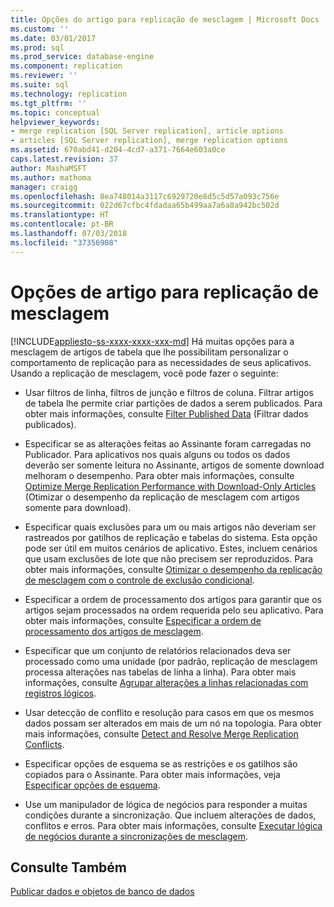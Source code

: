 ```yaml
---
title: Opções do artigo para replicação de mesclagem | Microsoft Docs
ms.custom: ''
ms.date: 03/01/2017
ms.prod: sql
ms.prod_service: database-engine
ms.component: replication
ms.reviewer: ''
ms.suite: sql
ms.technology: replication
ms.tgt_pltfrm: ''
ms.topic: conceptual
helpviewer_keywords:
- merge replication [SQL Server replication], article options
- articles [SQL Server replication], merge replication options
ms.assetid: 670abd41-d204-4cd7-a371-7664e603a0ce
caps.latest.revision: 37
author: MashaMSFT
ms.author: mathoma
manager: craigg
ms.openlocfilehash: 8ea748014a3117c6929720e8d5c5d57a093c756e
ms.sourcegitcommit: 022d67cfbc4fdadaa65b499aa7a6a8a942bc502d
ms.translationtype: HT
ms.contentlocale: pt-BR
ms.lasthandoff: 07/03/2018
ms.locfileid: "37356908"
---
```

# <a name="article-options-for-merge-replication"></a>Opções de artigo para replicação de mesclagem
[!INCLUDE[appliesto-ss-xxxx-xxxx-xxx-md](../../../includes/appliesto-ss-xxxx-xxxx-xxx-md.md)]
  Há muitas opções para a mesclagem de artigos de tabela que lhe possibilitam personalizar o comportamento de replicação para as necessidades de seus aplicativos. Usando a replicação de mesclagem, você pode fazer o seguinte:  
  
-   Usar filtros de linha, filtros de junção e filtros de coluna. Filtrar artigos de tabela lhe permite criar partições de dados a serem publicados. Para obter mais informações, consulte [Filter Published Data](../../../relational-databases/replication/publish/filter-published-data.md) (Filtrar dados publicados).  
  
-   Especificar se as alterações feitas ao Assinante foram carregadas no Publicador. Para aplicativos nos quais alguns ou todos os dados deverão ser somente leitura no Assinante, artigos de somente download melhoram o desempenho. Para obter mais informações, consulte [Optimize Merge Replication Performance with Download-Only Articles](../../../relational-databases/replication/merge/optimize-merge-replication-performance-with-download-only-articles.md) (Otimizar o desempenho da replicação de mesclagem com artigos somente para download).  
  
-   Especificar quais exclusões para um ou mais artigos não deveriam ser rastreados por gatilhos de replicação e tabelas do sistema. Esta opção pode ser útil em muitos cenários de aplicativo. Estes, incluem cenários que usam exclusões de lote que não precisem ser reproduzidos. Para obter mais informações, consulte [Otimizar o desempenho da replicação de mesclagem com o controle de exclusão condicional](../../../relational-databases/replication/merge/optimize-merge-replication-performance-with-conditional-delete-tracking.md).  
  
-   Especificar a ordem de processamento dos artigos para garantir que os artigos sejam processados na ordem requerida pelo seu aplicativo. Para obter mais informações, consulte [Especificar a ordem de processamento dos artigos de mesclagem](../../../relational-databases/replication/merge/specify-the-processing-order-of-merge-articles.md).  
  
-   Especificar que um conjunto de relatórios relacionados deva ser processado como uma unidade (por padrão, replicação de mesclagem processa alterações nas tabelas de linha a linha). Para obter mais informações, consulte [Agrupar alterações a linhas relacionadas com registros lógicos](../../../relational-databases/replication/merge/group-changes-to-related-rows-with-logical-records.md).  
  
-   Usar detecção de conflito e resolução para casos em que os mesmos dados possam ser alterados em mais de um nó na topologia. Para obter mais informações, consulte [Detect and Resolve Merge Replication Conflicts](../../../relational-databases/replication/merge/advanced-merge-replication-resolve-merge-replication-conflicts.md).  
  
-   Especificar opções de esquema se as restrições e os gatilhos são copiados para o Assinante. Para obter mais informações, veja [Especificar opções de esquema](../../../relational-databases/replication/publish/specify-schema-options.md).  
  
-   Use um manipulador de lógica de negócios para responder a muitas condições durante a sincronização. Que incluem alterações de dados, conflitos e erros. Para obter mais informações, consulte [Executar lógica de negócios durante a sincronizações de mesclagem](../../../relational-databases/replication/merge/execute-business-logic-during-merge-synchronization.md).  
  
## <a name="see-also"></a>Consulte Também  
 [Publicar dados e objetos de banco de dados](../../../relational-databases/replication/publish/publish-data-and-database-objects.md)  
  
  

